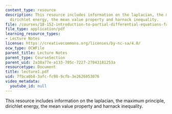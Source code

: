 ```yaml
---
content_type: resource
description: This resource includes information on the laplacian, the maximum principle,
  dirichlet energy, the mean value property and harnack inequality.
file: /courses/18-152-introduction-to-partial-differential-equations-fall-2005/7fbca0b83afcfc989cfb3e2626053076_lecture1.pdf
file_type: application/pdf
learning_resource_types:
- Lecture Notes
license: https://creativecommons.org/licenses/by-nc-sa/4.0/
ocw_type: OCWFile
parent_title: Lecture Notes
parent_type: CourseSection
parent_uid: 2a38a77e-a133-705c-7227-27043181253a
resourcetype: Document
title: lecture1.pdf
uid: 7fbca0b8-3afc-fc98-9cfb-3e2626053076
video_metadata:
  youtube_id: null
---
```

This resource includes information on the laplacian, the maximum principle, dirichlet energy, the mean value property and harnack inequality.